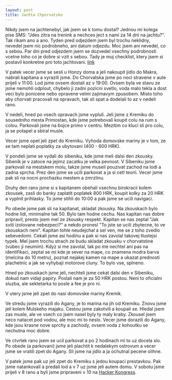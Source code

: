 ```yaml
---
layout: post
title: Jachta Chporvatsko
---
```


Nikdy jsem na jachtenebyl, jak jsem se k tomu dostal? Jednou mi kolega pise SMS: "Jdes zitra na trenink a nechces ject s nami za 14 dni na jachtu?". Tak rikam ano a ano. Tyden pred odjezdem jsem byl trochu neklidny, nevedel jsem nic podrobneho, ani datum odjezdu. Moc jsem ani nevedel, co s sebou. Par dni pred odjezdem jsem se dozvedel vsechny podrobnosti vcetne toho co je dobre si vzit s sebou. Tady je muj checklist, ktery jsem si postavil konkretne pro toto jachtovani. [link](https://ondrejsika.com/others/checklists/jachta.html)

V patek vecer jsme se sesli u Honzy doma a jeli nakoupit jidlo do Makra, nabrali kapitana a vyrazili jsme. Do Chorvatska jsme po noci stravene v aute prijeli v 11:00. Lod jsme ovsem dostali az v 19:00. Ovsem byla ve stavu ze jsme nemohli odplout, chybelo ji zadni pozicni svetlo, voda malo tekla a dost veci bylo ponicene nebo opravene velmi zajimavym zpusobem. Misto toho aby chorvati pracovali na opravach, tak sli spat a dodelali to az v nedeli rano.

V nedeli, hned po vsech opravach jsme vypluli. Jeli jsme z Kremiku do sousedniho mesta Primostan, kde jsme potrebovali koupit colu na rum s colou. Parkovali jsme na bojce primo v centru. Mezitim co kluci sli pro colu, ja se potapel a sbiral musle.

Vecer jsme opet jeli zpet do Kremiku. Vyhoda domovske mariny je v tom, ze se tam neplati poplatky za ubytovani (400 - 600 HRK).

V pondeli jsme se vydali do sibeniku, kde jsme meli dalsi den zkousky. Sibenik je v zatoce na jejimz zacatku je velka pevnost. V Sibeniku jsme parkovali na mestskem molu, takze jsme museli pouzivat zachod na lodi a zadna sprcha. Prez den jsme se ucili parkovat a ja si cetl teorii. Vecer jsme pak sli na nocni prochazku mestem a zmrzlinu.

Druhy den rano jsme si s kapitanem obehali vsechnu birokracii kolem zkousek, zasli do banky zaplatit poplatek 800 HRK, koupit kolky za 20 HRK a vyplnit prihlasky. To jsme stihli do 10:00 a pak jsme se ucili navigaci.

Po obede jsme pak sli na kapitanat, skladat zkousky. Na zkouskach bylo hodne lidi, minimalne tak 50. Bylo tam hodne cechu. Nas kapitan nas dobre pripravil, presto jsem mel ze zkousky respekt. Kapitan se nas zeptal "Jak sviti izolovane nebezpeci?" a nekdo pronesl "To jste se ucili zbytecne, to ve zkouskach neni". Kapitan tohle neudejchal a sel ven, me se z toho zvedlo sebevedomi. Cekali jsme asi hodinu a pak si nas zavolal takovej tlustejsi typek. Mel jsem trochu strach ze budu skladat zkousku v chorvatstine (vubec ji neumim). Kdyz si me zavolal, tak po me nechtel ani pas na identifikaci, zeptal se mi kde je sever na mape, co znamena modra barva (melcina do 10 metru), poznat nejakej kamen na mape a ukazat prednosti plachetnic a jak se vyhybaji motorove cluny. To bylo vse, splneno.

Hned po zkouskach jsme jeli, nechteli jsme cekat dalsi den v Sibeniku, dokud nam vidaji papiry. Poslali nam je za 50 HRK postou. Neni to oficialni sluzba, ale sektetarka to posle a fee je pro ni.

V utery jsme jeli zpet do nasi domovske mariny Kremik.

Ve stredu jsme vyrazili do Agany, je to marina na jih od Kremiku. Znovu jsme jeli kolem Mulskeho majaku. Cestou jsme zakotvili a koupali se. Hledal jsem zas musle, ale ve vsech co jsem nasel byly ty maly kraby. Zkousel jsem neco natacet pod vodou, ale moc mi to neslo. Vecer jsme dorazili do Agany, kde jsou krasne nove sprchy a zachody, ovsem voda z kohoutku se nechutna moc dobre.

Ve ctvrtek rano jsem se ucil parkovat a po 2 hodinach mi to uz docela slo. Po obede (a parkovani) jsme jeli plachtit k nedalekym ostrovum a vecer jsme se vratili zpet do Agany. Sli jsme na jidlo a ja ochutnal pecene olihne.

V patek jsme pak uz jeli zpet do Kremiku s jedou koupaci prestavkou. Pak jsme natankovali a predali lod a v 7 uz jsme jeli autem domu. V sobotu jsme prijeli v 8 rano a byli jsme pripraveni v 10 na [Hacker Kongress](https://hcpp.cz).



